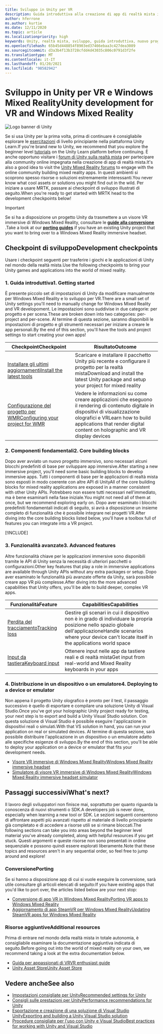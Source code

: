 ```yaml
---
title: Sviluppo in Unity per VR
description: Guida introduttiva alla creazione di app di realtà mista in Unity per VR e visori VR immersive di Windows Mixed Reality.
author: hferrone
ms.author: kurtie
ms.date: 12/11/2020
ms.topic: article
ms.localizationpriority: high
keywords: Unity, realtà mista, sviluppo, guida introduttiva, nuovo progetto, conversione, funzionalità, fotocamera, simulazione, emulazione, documentazione, visore VR realtà mista, visore VR di windows mixed reality, visore per realtà virtuale, che cos'è la realtà virtuale, che cos'è la realtà aumentata, MRTK, mixed reality toolkit, input vocale, fotocamera individuabile, emulatore, Azure, esercitazioni
ms.openlocfilehash: 65b45d448854f8903ed37466ebaa3c427dea3089
ms.sourcegitcommit: d3a3b4f13b3728cfdd4d43035c806c0791d3f2fe
ms.translationtype: MT
ms.contentlocale: it-IT
ms.lasthandoff: 01/20/2021
ms.locfileid: "98582942"
---
```

# <a name="unity-development-for-vr-and-windows-mixed-reality"></a><span data-ttu-id="2aa0b-104">Sviluppo in Unity per VR e Windows Mixed Reality</span><span class="sxs-lookup"><span data-stu-id="2aa0b-104">Unity development for VR and Windows Mixed Reality</span></span>

![Logo banner di Unity](../images/unity_logo_banner.png)

<span data-ttu-id="2aa0b-106">Se si usa Unity per la prima volta, prima di continuare è consigliabile esplorare le [esercitazioni](https://unity3d.com/learn/tutorials) di livello principiante nella piattaforma Unity Learn.</span><span class="sxs-lookup"><span data-stu-id="2aa0b-106">If you're brand new to Unity, we recommend that you explore the beginner level [tutorials](https://unity3d.com/learn/tutorials) on the Unity Learn platform before continuing.</span></span> <span data-ttu-id="2aa0b-107">È anche opportuno visitare i [forum di Unity sulla realtà mista](https://forum.unity3d.com/forums/hololens.102/) per partecipare alla community online impegnata nella creazione di app di realtà mista.</span><span class="sxs-lookup"><span data-stu-id="2aa0b-107">It's also a good idea to visit the [Unity Mixed Reality forums](https://forum.unity3d.com/forums/hololens.102/) to engage with the online community building mixed reality apps.</span></span> <span data-ttu-id="2aa0b-108">In questi ambienti si scoprono spesso risorse o soluzioni estremamente interessanti.</span><span class="sxs-lookup"><span data-stu-id="2aa0b-108">You never know what cool assets or solutions you might find out in the wild.</span></span> <span data-ttu-id="2aa0b-109">Per iniziare a usare MRTK, passare ai checkpoint di sviluppo illustrati di seguito.</span><span class="sxs-lookup"><span data-stu-id="2aa0b-109">When you're ready to get started with MRTK head to the development checkpoints below!</span></span>

> [!IMPORTANT]
> <span data-ttu-id="2aa0b-110">Se si ha a disposizione un progetto Unity da trasmettere a un visore VR immersive di Windows Mixed Reality, consultare le **[guide alla conversione](../porting-apps/porting-overview.md)** .</span><span class="sxs-lookup"><span data-stu-id="2aa0b-110">Take a look at our **[porting guides](../porting-apps/porting-overview.md)** if you have an existing Unity project that you want to bring over to a Windows Mixed Reality immersive headset.</span></span> 

## <a name="development-checkpoints"></a><span data-ttu-id="2aa0b-111">Checkpoint di sviluppo</span><span class="sxs-lookup"><span data-stu-id="2aa0b-111">Development checkpoints</span></span>

<span data-ttu-id="2aa0b-112">Usare i checkpoint seguenti per trasferire i giochi e le applicazioni di Unity nel mondo della realtà mista.</span><span class="sxs-lookup"><span data-stu-id="2aa0b-112">Use the following checkpoints to bring your Unity games and applications into the world of mixed reality.</span></span> 

### <a name="1-getting-started"></a><span data-ttu-id="2aa0b-113">1. Guida introduttiva</span><span class="sxs-lookup"><span data-stu-id="2aa0b-113">1. Getting started</span></span>

<span data-ttu-id="2aa0b-114">È presente piccolo set di impostazioni di Unity da modificare manualmente per Windows Mixed Reality e lo sviluppo per VR.</span><span class="sxs-lookup"><span data-stu-id="2aa0b-114">There are a small set of Unity settings you'll need to manually change for Windows Mixed Reality and VR developoment.</span></span> <span data-ttu-id="2aa0b-115">Le impostazioni sono suddivise in due categorie: per progetto e per scena.</span><span class="sxs-lookup"><span data-stu-id="2aa0b-115">These are broken down into two categories: per-project and per-scene.</span></span> <span data-ttu-id="2aa0b-116">Al termine di questa sezione, saranno disponibili le impostazioni di progetto e gli strumenti necessari per iniziare a creare le app personali.</span><span class="sxs-lookup"><span data-stu-id="2aa0b-116">By the end of this section, you'll have the tools and project settings to start creating your own apps!</span></span>

|  <span data-ttu-id="2aa0b-117">Checkpoint</span><span class="sxs-lookup"><span data-stu-id="2aa0b-117">Checkpoint</span></span>  |  <span data-ttu-id="2aa0b-118">Risultato</span><span class="sxs-lookup"><span data-stu-id="2aa0b-118">Outcome</span></span>  |
| --- | --- |
| [<span data-ttu-id="2aa0b-119">Installare gli ultimi aggiornamenti</span><span class="sxs-lookup"><span data-stu-id="2aa0b-119">Install the latest tools</span></span>](../install-the-tools.md) | <span data-ttu-id="2aa0b-120">Scaricare e installare il pacchetto Unity più recente e configurare il progetto per la realtà mista</span><span class="sxs-lookup"><span data-stu-id="2aa0b-120">Download and install the latest Unity package and setup your project for mixed reality</span></span> |
| [<span data-ttu-id="2aa0b-121">Configurazione del progetto per WMR</span><span class="sxs-lookup"><span data-stu-id="2aa0b-121">Configuring your project for WMR</span></span>](configure-unity-project.md) | <span data-ttu-id="2aa0b-122">Vedere le informazioni su come creare applicazioni che eseguono il rendering di contenuto digitale in dispositivi di visualizzazione olografici e VR</span><span class="sxs-lookup"><span data-stu-id="2aa0b-122">Learn how to build applications that render digital content on holographic and VR display devices</span></span> |

### <a name="2-core-building-blocks"></a><span data-ttu-id="2aa0b-123">2. Componenti fondamentali</span><span class="sxs-lookup"><span data-stu-id="2aa0b-123">2. Core building blocks</span></span>

<span data-ttu-id="2aa0b-124">Dopo aver avviato un nuovo progetto immersivo, sono necessari alcuni blocchi predefiniti di base per sviluppare app immersive.</span><span class="sxs-lookup"><span data-stu-id="2aa0b-124">After starting a new immersive project, you'll need some basic building blocks to develop immersive apps.</span></span> <span data-ttu-id="2aa0b-125">Tutti i componenti di base per le applicazioni di realtà mista sono esposti in modo coerente con altre API di Unity</span><span class="sxs-lookup"><span data-stu-id="2aa0b-125">All of the core building blocks for mixed reality applications are exposed in a manner consistent with other Unity APIs.</span></span> <span data-ttu-id="2aa0b-126">Potrebbero non essere tutti necessari nell'immediato, ma è bene esaminarli nella fase iniziale.</span><span class="sxs-lookup"><span data-stu-id="2aa0b-126">You might not need all of them at once, but we recommend exploring early on.</span></span> <span data-ttu-id="2aa0b-127">Dopo aver esaminato i blocchi predefiniti fondamentali indicati di seguito, si avrà a disposizione un insieme completo di funzionalità che è possibile integrare nei progetti VR.</span><span class="sxs-lookup"><span data-stu-id="2aa0b-127">After diving into the core building blocks listed below, you'll have a toolbox full of features you can integrate into a VR project.</span></span>

[!INCLUDE[](../includes/unity-building-blocks-wmr.md)]

### <a name="3-advanced-features"></a><span data-ttu-id="2aa0b-128">3. Funzionalità avanzate</span><span class="sxs-lookup"><span data-stu-id="2aa0b-128">3. Advanced features</span></span>

<span data-ttu-id="2aa0b-129">Altre funzionalità chiave per le applicazioni immersive sono disponibili tramite le API di Unity senza la necessità di ulteriori pacchetti o configurazioni.</span><span class="sxs-lookup"><span data-stu-id="2aa0b-129">Other key features that play a role in immersive applications are available through Unity APIs without any extra packages or setup.</span></span> <span data-ttu-id="2aa0b-130">Dopo aver esaminato le funzionalità più avanzate offerte da Unity, sarà possibile creare app VR più complesse.</span><span class="sxs-lookup"><span data-stu-id="2aa0b-130">After diving into the more advanced capabilities that Unity offers, you'll be able to build deeper, complex VR apps.</span></span>

|  <span data-ttu-id="2aa0b-131">Funzionalità</span><span class="sxs-lookup"><span data-stu-id="2aa0b-131">Feature</span></span>  |  <span data-ttu-id="2aa0b-132">Capabilities</span><span class="sxs-lookup"><span data-stu-id="2aa0b-132">Capabilities</span></span>  |
| --- | --- |
| [<span data-ttu-id="2aa0b-133">Perdita del tracciamento</span><span class="sxs-lookup"><span data-stu-id="2aa0b-133">Tracking loss</span></span>](tracking-loss-in-unity.md) | <span data-ttu-id="2aa0b-134">Gestire gli scenari in cui il dispositivo non è in grado di individuare la propria posizione nello spazio globale dell'applicazione</span><span class="sxs-lookup"><span data-stu-id="2aa0b-134">Handle scenarios where your device can't locate itself in the applications world space</span></span> |
| [<span data-ttu-id="2aa0b-135">Input da tastiera</span><span class="sxs-lookup"><span data-stu-id="2aa0b-135">Keyboard input</span></span>](keyboard-input-in-unity.md) | <span data-ttu-id="2aa0b-136">Ottenere input nelle app da tastiere reali e di realtà mista</span><span class="sxs-lookup"><span data-stu-id="2aa0b-136">Get input from real-world and Mixed Reality keyboards in your apps</span></span> |

### <a name="4-deploying-to-a-device-or-emulator"></a><span data-ttu-id="2aa0b-137">4. Distribuzione in un dispositivo o un emulatore</span><span class="sxs-lookup"><span data-stu-id="2aa0b-137">4. Deploying to a device or emulator</span></span>

<span data-ttu-id="2aa0b-138">Non appena il progetto Unity olografico è pronto per il test, il passaggio successivo è quello di esportare e compilare una soluzione Unity di Visual Studio.</span><span class="sxs-lookup"><span data-stu-id="2aa0b-138">Once you've got your holographic Unity project ready for testing, your next step is to export and build a Unity Visual Studio solution.</span></span> <span data-ttu-id="2aa0b-139">Con questa soluzione di Visual Studio è possibile eseguire l'applicazione in dispositivi reali o simulati.</span><span class="sxs-lookup"><span data-stu-id="2aa0b-139">With that VS solution in hand, you can run your application on real or simulated devices.</span></span> <span data-ttu-id="2aa0b-140">Al termine di questa sezione, sarà possibile distribuire l'applicazione in un dispositivo o un emulatore adatto alle specifiche esigenze di sviluppo.</span><span class="sxs-lookup"><span data-stu-id="2aa0b-140">By the end of this section, you'll be able to deploy your application on a device or emulator that fits your development needs.</span></span>

* [<span data-ttu-id="2aa0b-141">Visore VR immersive di Windows Mixed Reality</span><span class="sxs-lookup"><span data-stu-id="2aa0b-141">Windows Mixed Reality immersive headset</span></span>](../platform-capabilities-and-apis/using-visual-studio.md)
* [<span data-ttu-id="2aa0b-142">Simulatore di visore VR immersive di Windows Mixed Reality</span><span class="sxs-lookup"><span data-stu-id="2aa0b-142">Windows Mixed Reality immersive headset simulator</span></span>](../platform-capabilities-and-apis/using-the-windows-mixed-reality-simulator.md)

## <a name="whats-next"></a><span data-ttu-id="2aa0b-143">Passaggi successivi</span><span class="sxs-lookup"><span data-stu-id="2aa0b-143">What's next?</span></span>

<span data-ttu-id="2aa0b-144">Il lavoro degli sviluppatori non finisce mai, soprattutto per quanto riguarda la conoscenza di nuovi strumenti o SDK.</span><span class="sxs-lookup"><span data-stu-id="2aa0b-144">A developers job is never done, especially when learning a new tool or SDK.</span></span> <span data-ttu-id="2aa0b-145">Le sezioni seguenti consentono di affrontare aspetti più avanzati rispetto al materiale di livello principiante già completato e di accedere a risorse utili se si rimane bloccati.</span><span class="sxs-lookup"><span data-stu-id="2aa0b-145">The following sections can take you into areas beyond the beginner level material you've already completed, along with helpful resources if you get stuck.</span></span> <span data-ttu-id="2aa0b-146">Questi argomenti e queste risorse non sono presentati in ordine sequenziale e possono quindi essere esplorati liberamente.</span><span class="sxs-lookup"><span data-stu-id="2aa0b-146">Note that these topics and resources aren't in any sequential order, so feel free to jump around and explore!</span></span>

### <a name="porting"></a><span data-ttu-id="2aa0b-147">Conversione</span><span class="sxs-lookup"><span data-stu-id="2aa0b-147">Porting</span></span>

<span data-ttu-id="2aa0b-148">Se si hanno a disposizione app di cui si vuole eseguire la conversione, sarà utile consultare gli articoli elencati di seguito:</span><span class="sxs-lookup"><span data-stu-id="2aa0b-148">If you have existing apps that you'd like to port over, the articles listed below are your next stop:</span></span>

* [<span data-ttu-id="2aa0b-149">Conversione di app VR in Windows Mixed Reality</span><span class="sxs-lookup"><span data-stu-id="2aa0b-149">Porting VR apps to Windows Mixed Reality</span></span>](../porting-apps/porting-guides.md?tabs=project)
* [<span data-ttu-id="2aa0b-150">Aggiornamento di app SteamVR per Windows Mixed Reality</span><span class="sxs-lookup"><span data-stu-id="2aa0b-150">Updating SteamVR apps for Windows Mixed Reality</span></span>](../porting-apps/updating-your-steamvr-application-for-windows-mixed-reality.md)

### <a name="additional-resources"></a><span data-ttu-id="2aa0b-151">Risorse aggiuntive</span><span class="sxs-lookup"><span data-stu-id="2aa0b-151">Additional resources</span></span>

<span data-ttu-id="2aa0b-152">Prima di entrare nel mondo della realtà mista in totale autonomia, è consigliabile esaminare la documentazione aggiuntiva indicata di seguito.</span><span class="sxs-lookup"><span data-stu-id="2aa0b-152">Before going out into the world of mixed reality on your own, we recommend taking a look at the extra documentation below.</span></span> 

* [<span data-ttu-id="2aa0b-153">Guida per appassionati di VR</span><span class="sxs-lookup"><span data-stu-id="2aa0b-153">VR enthusiast guide</span></span>](/windows/mixed-reality/enthusiast-guide/vr-journey)
* [<span data-ttu-id="2aa0b-154">Unity Asset Store</span><span class="sxs-lookup"><span data-stu-id="2aa0b-154">Unity Asset Store</span></span>](https://www.assetstore.unity3d.com)

## <a name="see-also"></a><span data-ttu-id="2aa0b-155">Vedere anche</span><span class="sxs-lookup"><span data-stu-id="2aa0b-155">See also</span></span> 

* [<span data-ttu-id="2aa0b-156">Impostazioni consigliate per Unity</span><span class="sxs-lookup"><span data-stu-id="2aa0b-156">Recommended settings for Unity</span></span>](recommended-settings-for-unity.md)
* [<span data-ttu-id="2aa0b-157">Consigli sulle prestazioni per Unity</span><span class="sxs-lookup"><span data-stu-id="2aa0b-157">Performance recommendations for Unity</span></span>](performance-recommendations-for-unity.md)
* [<span data-ttu-id="2aa0b-158">Esportazione e creazione di una soluzione di Visual Studio Unity</span><span class="sxs-lookup"><span data-stu-id="2aa0b-158">Exporting and building a Unity Visual Studio solution</span></span>](exporting-and-building-a-unity-visual-studio-solution.md)
* [<span data-ttu-id="2aa0b-159">Procedure consigliate per l'uso con Unity e Visual Studio</span><span class="sxs-lookup"><span data-stu-id="2aa0b-159">Best practices for working with Unity and Visual Studio</span></span>](best-practices-for-working-with-unity-and-visual-studio.md)